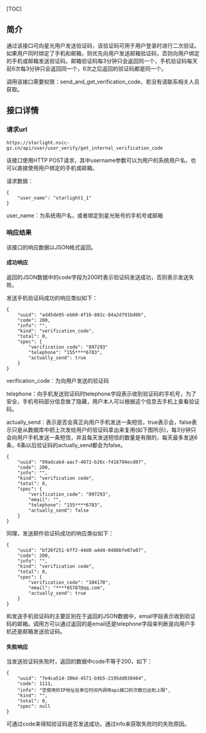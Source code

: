 [TOC]

## 简介

通过该接口可向星光用户发送验证码，该验证码可用于用户登录时进行二次验证。如果用户同时绑定了手机和邮箱，则优先向用户发送邮箱验证码，否则向用户绑定的手机或邮箱发送验证码。邮箱验证码每3分钟只会返回同一个，手机验证码每天前6次每3分钟只会返回同一个，6次之后返回的验证码都是同一个。

调用该接口需要权限：send_and_get_verification_code，若没有请联系相关人员获取。

## 接口详情

### 请求url

```shell
https://starlight.nscc-gz.cn/api/user/user_verify/get_internal_verification_code
```

该接口使用HTTP POST请求，其中username参数可以为用户的系统用户名，也可以直接使用用户绑定的手机或邮箱。

请求数据：

```shell
{
	"user_name": "starlight1_1"
}
```

user_name：为系统用户名，或者绑定到星光账号的手机号或邮箱

### 响应结果

该接口的响应数据以JSON格式返回。

#### 成功响应

返回的JSON数据中的code字段为200时表示验证码发送成功，否则表示发送失败。

发送手机验证码成功的响应类似如下：

```shell
{
    "uuid": "ad45de95-eb60-4f16-881c-84a2d791bd0b",
    "code": 200,
    "info": "",
    "kind": "verification_code",
    "total": 0,
    "spec": {
        "verification_code": "897293"
        "telephone": "155****6783",
        "actually_send": true
    }
}
```

verification_code：为向用户发送的验证码

telephone：向手机发送验证码时telephone字段表示收到验证码的手机号，为了安全，手机号码部分信息做了隐藏，用户本人可以根据这个信息去手机上查看验证码。

actually_send：表示是否会真正向用户手机发送一条短信，true表示会，false表示只是从数据库中把上次发给用户的验证码拿出来复用(如下图所示)，每3分钟只会向用户手机发送一条短信，并且每天发送短信的数量是有限的，每天最多发送6条，6条以后验证码的actually_send都会为false。

```shell
{
    "uuid": "99adcab4-aac7-4072-b26c-f416794ecd07",
    "code": 200,
    "info": "",
    "kind": "verification code",
    "total": 0,
    "spec": {
        "verification_code": "897293",
        "email": "",
        "telephone": "155****6783",
        "actually_send": false
    }
}
```



同理，发送邮件验证码成功的响应类似如下：

```shell
{
    "uuid": "bf26f251-bff2-44d8-a4d4-0486bfe07a07",
    "code": 200,
    "info": "",
    "kind": "verification code",
    "total": 0,
    "spec": {
        "verification_code": "104170",
        "email": "****85787@qq.com",
        "actually_send": true
    }
}
```

和发送手机验证码的主要区别在于返回的JSON数据中，email字段表示收到验证码的邮箱。调用方可以通过返回的是email还是telephone字段来判断是向用户手机还是邮箱发送验证码。



#### 失败响应

当发送验证码失败时，返回的数据中code不等于200，如下：

```shell
{
    "uuid": "7e4ca514-306d-4571-b9b5-2195dd038484",
    "code": 1111,
    "info": "您使用的IP地址在单位时间内调用api接口的次数已达到上限",
    "kind": "",
    "total": 0,
    "spec": null
}
```

可通过code来得知验证码是否发送成功，通过info来获取失败时的失败原因。

